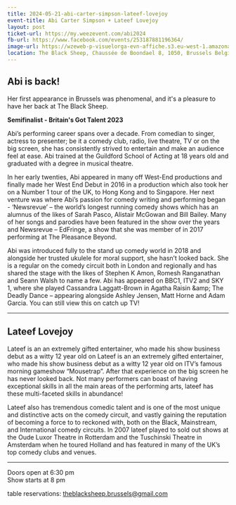 ```yaml
---
title: 2024-05-21-abi-carter-simpson-lateef-lovejoy
event-title: Abi Carter Simpson + Lateef Lovejoy
layout: post
ticket-url: https://my.weezevent.com/abi2024
fb-url: https://www.facebook.com/events/253187881196364/
image-url: https://wzeweb-p-visuelorga-evn-affiche.s3.eu-west-1.amazonaws.com/affiche_1116619.png
location: The Black Sheep, Chaussée de Boondael 8, 1050, Brussels Belgium
---
```


<h2>Abi is back!</h2>

Her first appearance in Brussels was phenomenal, and it's a pleasure to have her back at The Black Sheep. 

<strong>Semifinalist - Britain's Got Talent 2023</strong>

Abi’s performing career spans over a decade. From comedian to singer, actress to presenter; be it a comedy club, radio, live theatre, TV or on the big screen, she has consistently strived to entertain and make an audience feel at ease. Abi trained at the Guildford School of Acting at 18 years old and graduated with a degree in musical theatre. 

In her early twenties, Abi appeared in many off West-End productions and finally made her West End Debut in 2016 in a production which also took her on a Number 1 tour of the UK, to Hong Kong and to Singapore. Her next venture was where Abi’s passion for comedy writing and performing began - ‘Newsrevue’ – the world’s longest running comedy shows which has an alumnus of the likes of Sarah Pasco, Alistair McGowan and Bill Bailey. Many of her songs and parodies have been featured in the show over the years and Newsrevue – EdFringe, a show that she was member of in 2017 performing at The Pleasance Beyond.

Abi was introduced fully to the stand up comedy world in 2018 and alongside her trusted ukulele for moral support, she hasn’t looked back. She is a regular on the comedy circuit both in London and regionally and has shared the stage with the likes of Stephen K Amon, Romesh Ranganathan and Seann Walsh to name a few. Abi has appeared on BBC1, ITV2 and SKY 1, where she played Cassandra Laggatt-Brown in Agatha Raisin &amp;amp; The Deadly Dance – appearing alongside Ashley Jensen, Matt Horne and Adam Garcia. You can still view this on catch up TV!

<hr />

<h2>Lateef Lovejoy</h2>

Lateef is an an extremely gifted entertainer, who made his show business debut as a witty 12 year old on Lateef is an an extremely gifted entertainer, who made his show business debut as a witty 12 year old on ITV’s famous morning gameshow “Mousetrap”. After that experience on the big screen he has never looked back. Not many performers can boast of having exceptional skills in all the main areas of the performing arts, lateef has these multi-faceted skills in abundance!

Lateef also has tremendous comedic talent and is one of the most unique and distinctive acts on the comedy circuit, and vastly gaining the reputation of becoming a force to to reckoned with, both on the Black, Mainstream, and International comedy circuits. In 2007 lateef played to sold out shows at the Oude Luxor Theatre in Rotterdam and the Tuschinski Theatre in Amsterdam when he toured Holland and has featured in many of the UK’s top comedy clubs and venues.

<hr />

Doors open at 6:30 pm<br>
Show starts at 8 pm 

table reservations: theblacksheep.brussels@gmail.com


